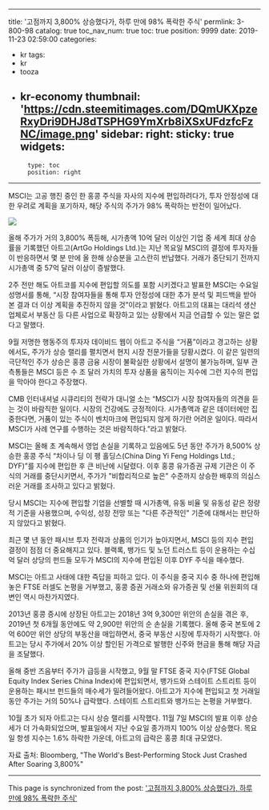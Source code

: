 
---
title: '고점까지 3,800% 상승했다가, 하루 만에 98% 폭락한 주식'
permlink: 3-800-98
catalog: true
toc_nav_num: true
toc: true
position: 9999
date: 2019-11-23 02:59:00
categories:
- kr
tags:
- kr
- tooza
- kr-economy
thumbnail: 'https://cdn.steemitimages.com/DQmUKXpzeRxyDri9DHJ8dTSPHG9YmXrb8iXSxUFdzfcFzNC/image.png'
sidebar:
    right:
        sticky: true
widgets:
    -
        type: toc
        position: right
---


MSCI는 고공 행진 중인 한 홍콩 주식을 자사의 지수에 편입하려다가, 투자 안정성에 대한 우려로 계획을 포기하자, 해당 주식의 주가가 98% 폭락하는 반전이 일어났다. 

![](https://cdn.steemitimages.com/DQmUKXpzeRxyDri9DHJ8dTSPHG9YmXrb8iXSxUFdzfcFzNC/image.png)

올해 주가가 거의 3,800% 폭등해, 시가총액 10억 달러 이상인 기업 중 세계 최대 상승률을 기록했던 아트고(ArtGo Holdings Ltd.)는 지난 목요일 MSCI의 결정에 투자자들이 반응하면서 몇 분 만에 올 한해 상승분을 고스란히 반납했다. 거래가 중단되기 전까지 시가총액 중 57억 달러 이상이 증발했다.

2주 전만 해도 아트코를 지수에 편입할 의도를 포함 시키겠다고 발표한 MSCI는 수요일 성명서를 통해, “시장 참여자들을 통해 투자 안정성에 대한 추가 분석 및 피드백을 받아본 결과 더 이상 계획을 추진하지 않을 것”이라고 밝혔다. 아트고의 대표는 대리석 생산 업체로서 부동산 등 다른 사업으로 확장하고 있는 상황에서 지금 언급할 수 있는 말은 없다고 말했다.  

9월 저명한 행동주의 투자자 데이비드 웹이 아트고 주식을 “거품”이라고 경고하는 상황에서도, 주가가 상승 랠리를 펼치면서 현지 시장 전문가들을 당황시켰다. 이 같은 일련의 극단적인 주가 상승은 홍콩 금융 시장이 불확실한 상황에서 설명이 불가능하며, 일부 관측통들은 MSCI 등은 수 조 달러 가치의 투자 상품을 움직이는 지수에 그런 지수의 편입을 막아야 한다고 주장했다.  

CMB 인터내셔널 시큐리티의 전략가 대니얼 소는 “MSCI가 시장 참여자들의 의견을 듣는 것이 바람직한 일이다. 시장의 건강에도 긍정적이다. 시가총액과 같은 데이터에만 집중한다면, 거품이 있는 주식이 벤치마크에 편입되지 않게 하기란 어려운 일이다. 따라서 MSCI가 사례 연구를 수행하는 것은 바람직하다.”라고 밝혔다.  

MSCI는 올해 초 계속해서 영업 손실을 기록하고 있음에도 5년 동안 주가가 8,500% 상승한 홍콩 주식 “차이나 딩 이 펭 홀딩스(China Ding Yi Feng Holdings Ltd.; DYF)”를 지수에 편입한 후 큰 비난에 시달렸다. 이후 홍콩 유가증권 규제 기관은 이 주식의 거래를 중단시키면서, 주가가 "비합리적으로 높은" 수준까지 상승한 배후의 의심스러운 거래를 조사하고 있다고 밝혔다. 

당시 MSCI는 지수에 편입할 기업을 선별할 때 시가총액, 유동 비율 및 유동성 같은 정량적 기준을 사용했으며, 수익성, 성장 전망 또는 "다른 주관적인" 기준에 대해서는 판단하지 않았다고 밝혔다. 

최근 몇 년 동안 패시브 투자 전략과 상품의 인기가 높아지면서, MSCI 등의 지수 편입 결정이 점점 더 중요해지고 있다. 블랙록, 뱅가드 및 노던 트러스트 등이 운용하는 수십억 달러 상당의 펀드들 모두가 MSCI의 지수에 편입된 이후 DYF 주식을 매수했다.  

MSCI는 아트고 사태에 대한 즉답을 피하고 있다. 이 주식을 중국 지수 중 하나에 편입해 놓은 FTSE 러셀도 논평을 거부했고, 홍콩 증권 거래소와 유가증권 및 선물 위원회의 대변인 역시 마찬가지였다.  

2013년 홍콩 증시에 상장된 아트고는 2018년 3억 9,300만 위안의 손실을 겪은 후, 2019년 첫 6개월 동안에도 약 2,900만 위안의 순 손실을 기록했다. 올해 중국 본토에 2억 600만 위안 상당의 부동산을 매입하면서, 중국 부동산 시장에 투자하기 시작했다. 아트고는 당시 주가에서 20% 이상 할인된 가격으로 발행한 신주와 현금을 통해 해당 자금을 조달했다.  

올해 중반 즈음부터 주가가 급등을 시작했고, 9월 말 FTSE 중국 지수(FTSE Global Equity Index Series China Index)에 편입되면서, 뱅가드와 스테이트 스트리트 등이 운용하는 패시브 펀드들의 매수세가 밀려들어왔다. 아트고가 지수에 편입되고 첫 거래일 동안 주가는 거의 50%나 급락했다. 스테이트 스트리트와 뱅가드는 논평을 거부했다.  

10월 초가 되자 아트고는 다시 상승 랠리를 시작했다. 11월 7일 MSCI의 발표 이후 상승세가 더 가속화되었으며, 발표일에서 지난 수요일 종가까지 100% 이상 상승했다. 목요일 항셍 지수는 1.6% 하락한 가운데, 아트고의 급락은 홍콩 최대 규모였다.  

자료 출처: Bloomberg, "The World's Best-Performing Stock Just Crashed After Soaring 3,800%"

- - -

This page is synchronized from the post: ['고점까지 3,800% 상승했다가, 하루 만에 98% 폭락한 주식'](https://steemit.com/@pius.pius/3-800-98)
